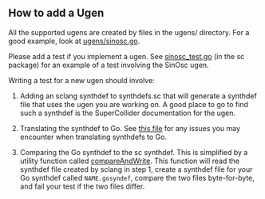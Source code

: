 How to add a Ugen
-----------------
All the supported ugens are created by files in the ugens/ directory.
For a good example, look at [ugens/sinosc.go](ugens/sinosc.go).

Please add a test if you implement a ugen.
See [sinosc_test.go](sinosc_test.go) (in the sc package) for an example of a
test involving the SinOsc ugen.

Writing a test for a new ugen should involve:

1. Adding an sclang synthdef to synthdefs.sc that will
   generate a synthdef file that uses the ugen you are working on.
   A good place to go to find such a synthdef is the SuperCollider
   documentation for the ugen.

2. Translating the synthdef to Go. See [this file](translate-synthdefs.md)
   for any issues you may encounter when translating synthdefs to Go.

3. Comparing the Go synthdef to the sc synthdef. This is simplified by
   a utility function called [compareAndWrite](caw.go). This function will
   read the synthdef file created by sclang in step 1, create a synthdef
   file for your Go synthdef called `NAME.gosyndef`, compare the
   two files byte-for-byte, and fail your test if the two files differ.
